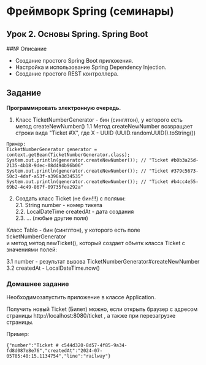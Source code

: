 # Фреймворк Spring (семинары)
## Урок 2. Основы Spring. Spring Boot

##№ Описание

- Создание простого Spring Boot приложения.
- Настройка и использование Spring Dependency Injection.
- Создание простого REST контроллера.

## Задание

**Программировать электронную очередь.**

1. Класс TicketNumberGenerator - бин (синглтон), у которого есть метод createNewNumber()
1.1 Метод createNewNumber возвращает строки вида "Ticket #X", где X - UUID (UUID.randomUUID().toString())

```
Пример:
TicketNumberGenerator generator = context.getBean(TicketNumberGenerator.class);
System.out.println(generator.createNewNumber()); // "Ticket #b0b3a25d-2135-4b18-9dec-08d494b96b06"
System.out.println(generator.createNewNumber()); // "Ticket #379c5673-50c3-4daf-a53f-a396a3d34535"
System.out.println(generator.createNewNumber()); // "Ticket #b4cc4e55-69b2-4c49-867f-09735fea292a"

```

2. Создать класс Ticket (не бин!!!) с полями: <br>
2.1. String number - номер тикета <br>
2.2. LocalDateTime createdAt - дата создания <br>
2.3. ... (любые другие поля) <br>

Класс Tablo - бин (синглтон), у которого есть поле ticketNumberGenerator <br>
и метод метод newTicket(), который создает объетк класса Ticket с значениями полей:

3.1 number - результат вызова TicketNumberGenerator#createNewNumber <br>
3.2 createdAt - LocalDateTime.now()

### Домашнее задание

Необходимозапустить приложение в классе Application.

Получить новый Ticket (Билет) можно, если открыть браузер с адресом страницы http://localhost:8080/ticket , а также при перезагрузке страницы.

Пример:
```
{"number":"Ticket # c544d320-8d57-4f85-9a34-fd8d087e8e76","createdAt":"2024-07-05T05:40:15.1134754","line":"railway"}

```